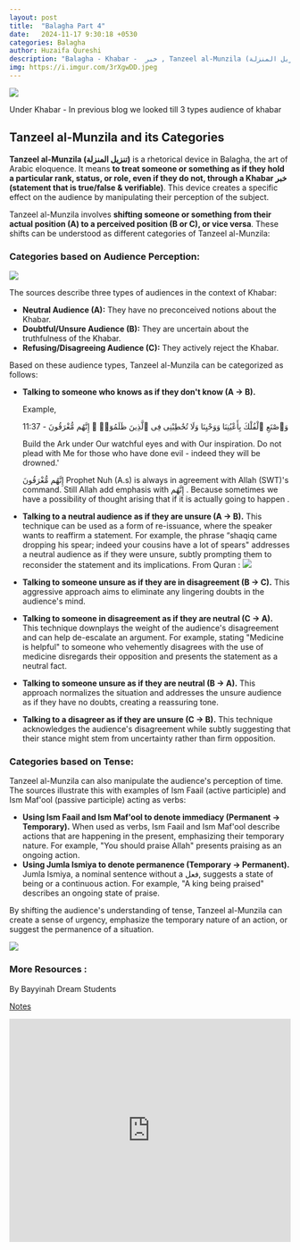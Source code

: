 ```yaml
---
layout: post
title:  "Balagha Part 4"
date:   2024-11-17 9:30:18 +0530
categories: Balagha
author: Huzaifa Qureshi
description: "Balagha - Khabar -  خبر , Tanzeel al-Munzila (تنزيل المنزلة)"
img: https://i.imgur.com/3rXgwDD.jpeg
---
```


![](https://i.imgur.com/3rXgwDD.jpeg)

Under Khabar - In previous blog we looked till 3 types audience of khabar 

## Tanzeel al-Munzila and its Categories

**Tanzeel al-Munzila (تنزيل المنزلة)** is a rhetorical device in Balagha, the art of Arabic eloquence. It means **to treat someone or something as if they hold a particular rank, status, or role, even if they do not, through a Khabar خبر (statement that is true/false & verifiable)**. This device creates a specific effect on the audience by manipulating their perception of the subject. 

Tanzeel al-Munzila involves **shifting someone or something from their actual position (A) to a perceived position (B or C), or vice versa**. These shifts can be understood as different categories of Tanzeel al-Munzila:

### Categories based on Audience Perception:

![](https://i.imgur.com/QpRS2LL.png)

The sources describe three types of audiences in the context of Khabar:

*   **Neutral Audience (A):** They have no preconceived notions about the Khabar.
*   **Doubtful/Unsure Audience (B):** They are uncertain about the truthfulness of the Khabar.
*   **Refusing/Disagreeing Audience (C):** They actively reject the Khabar.

Based on these audience types, Tanzeel al-Munzila can be categorized as follows:

*   **Talking to someone who knows as if they don't know (A → B).** 
    
    Example, 

    وَٱصْنَعِ  ٱلْفُلْكَ  بِأَعْيُنِنَا  وَوَحْيِنَا  وَلَا  تُخَٰطِبْنِى  فِى  ٱلَّذِينَ  ظَلَمُوٓا۟  ۚ  إِنَّهُم  مُّغْرَقُونَ  - 11:37

    Build the Ark under Our watchful eyes and with Our inspiration. Do not plead with Me for those who have done evil - indeed they will be drowned.'

     إِنَّهُم  مُّغْرَقُونَ 
    Prophet Nuh (A.s) is always in agreement with Allah (SWT)'s command. Still Allah add emphasis with إِنَّهُم . Because sometimes we have a possibility of thought arising that if it is actually going to happen .
*   **Talking to a neutral audience as if they are unsure (A → B).** This technique can be used as a form of re-issuance, where the speaker wants to reaffirm a statement. For example, the phrase “shaqiq came dropping his spear; indeed your cousins have a lot of spears" addresses a neutral audience as if they were unsure, subtly prompting them to reconsider the statement and its implications.
    From Quran :
    ![](https://i.imgur.com/R9DGMzK.png)
*   **Talking to someone unsure as if they are in disagreement (B → C).** This aggressive approach aims to eliminate any lingering doubts in the audience's mind.
*   **Talking to someone in disagreement as if they are neutral (C → A).** This technique downplays the weight of the audience's disagreement and can help de-escalate an argument. For example, stating "Medicine is helpful" to someone who vehemently disagrees with the use of medicine disregards their opposition and presents the statement as a neutral fact.
*   **Talking to someone unsure as if they are neutral (B → A).**  This approach normalizes the situation and addresses the unsure audience as if they have no doubts, creating a reassuring tone.
*   **Talking to a disagreer as if they are unsure (C → B).**  This technique acknowledges the audience's disagreement while subtly suggesting that their stance might stem from uncertainty rather than firm opposition.

### Categories based on Tense:

Tanzeel al-Munzila can also manipulate the audience's perception of time. The sources illustrate this with examples of Ism Faail (active participle) and Ism Maf'ool (passive participle) acting as verbs:

*   **Using Ism Faail and Ism Maf'ool to denote immediacy (Permanent → Temporary).** When used as verbs, Ism Faail and Ism Maf'ool describe actions that are happening in the present, emphasizing their temporary nature. For example, "You should praise Allah" presents praising as an ongoing action.
*   **Using Jumla Ismiya to denote permanence (Temporary → Permanent).** Jumla Ismiya, a nominal sentence without a فعل, suggests a state of being or a continuous action. For example, "A king being praised" describes an ongoing state of praise.

By shifting the audience's understanding of tense, Tanzeel al-Munzila can create a sense of urgency, emphasize the temporary nature of an action, or suggest the permanence of a situation.

![](https://i.imgur.com/blwuswy.png)


### More Resources :

By Bayyinah Dream Students

[Notes](https://drive.google.com/drive/folders/1-9kBY3G1NRVPXvtSyb7_FSWE-w_u4JDF)

<iframe allowfullscreen="allowfullscreen" scrolling="no" class="fp-iframe" src="https://heyzine.com/flip-book/d94217c608.html" style="border: 0px; width: 100%; height: 400px;"></iframe>
